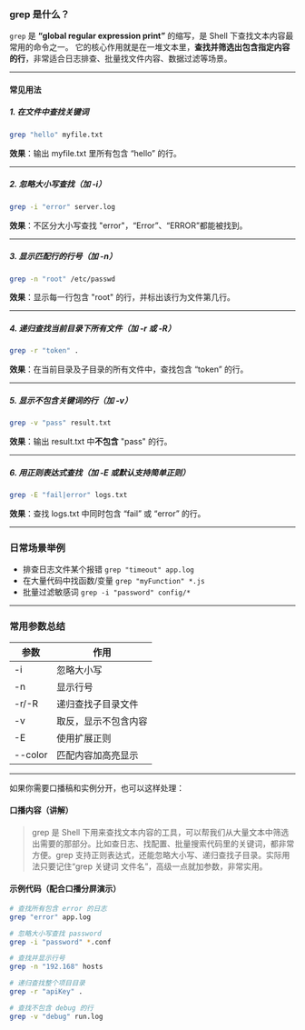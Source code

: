 ### grep 是什么？

`grep` 是 **“global regular expression print”** 的缩写，是 Shell 下查找文本内容最常用的命令之一。
它的核心作用就是在一堆文本里，**查找并筛选出包含指定内容的行**，非常适合日志排查、批量找文件内容、数据过滤等场景。

---

#### 常见用法

##### 1. 在文件中查找关键词

```bash
grep "hello" myfile.txt
```

**效果**：输出 myfile.txt 里所有包含 “hello” 的行。

---

##### 2. 忽略大小写查找（加 -i）

```bash
grep -i "error" server.log
```

**效果**：不区分大小写查找 "error"，“Error”、“ERROR”都能被找到。

---

##### 3. 显示匹配行的行号（加 -n）

```bash
grep -n "root" /etc/passwd
```

**效果**：显示每一行包含 "root" 的行，并标出该行为文件第几行。

---

##### 4. 递归查找当前目录下所有文件（加 -r 或 -R）

```bash
grep -r "token" .
```

**效果**：在当前目录及子目录的所有文件中，查找包含 “token” 的行。

---

##### 5. 显示不包含关键词的行（加 -v）

```bash
grep -v "pass" result.txt
```

**效果**：输出 result.txt 中**不包含** "pass" 的行。

---

##### 6. 用正则表达式查找（加 -E 或默认支持简单正则）

```bash
grep -E "fail|error" logs.txt
```

**效果**：查找 logs.txt 中同时包含 “fail” 或 “error” 的行。

---

### 日常场景举例

* 排查日志文件某个报错
  `grep "timeout" app.log`
* 在大量代码中找函数/变量
  `grep "myFunction" *.js`
* 批量过滤敏感词
  `grep -i "password" config/*`

---

### 常用参数总结

| 参数      | 作用         |
| ------- | ---------- |
| -i      | 忽略大小写      |
| -n      | 显示行号       |
| -r/-R   | 递归查找子目录文件  |
| -v      | 取反，显示不包含内容 |
| -E      | 使用扩展正则     |
| --color | 匹配内容加高亮显示  |

---

如果你需要口播稿和实例分开，也可以这样处理：

#### 口播内容（讲解）

> grep 是 Shell 下用来查找文本内容的工具，可以帮我们从大量文本中筛选出需要的那部分。比如查日志、找配置、批量搜索代码里的关键词，都非常方便。grep 支持正则表达式，还能忽略大小写、递归查找子目录。实际用法只要记住“grep 关键词 文件名”，高级一点就加参数，非常实用。

#### 示例代码（配合口播分屏演示）

```bash
# 查找所有包含 error 的日志
grep "error" app.log

# 忽略大小写查找 password
grep -i "password" *.conf

# 查找并显示行号
grep -n "192.168" hosts

# 递归查找整个项目目录
grep -r "apiKey" .

# 查找不包含 debug 的行
grep -v "debug" run.log
```

